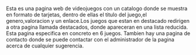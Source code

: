 Esta es una pagina web de videojuegos con un catalogo donde se muestra en formato de tarjetas, dentro de ellas el titulo del juego,el genero,valoracion y un enlace.Los juegos que estan en destacado redirigen a otra pagina llamada destacados, donde apareceran en una lista reducida.
Esta pagina especifica en concreto en 6 juegos.
Tambien hay una pagina de contacto donde se puede contactar con el administrador de la pagina acerca de cualquier sugerencia.
